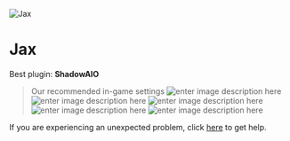   ![Jax]()
# Jax

 Best plugin: **ShadowAIO**
 


> Our recommended in-game settings
![enter image description here](https://cdn.discordapp.com/attachments/1002870426277523526/1002886358035091546/unknown.png)
![enter image description here](https://cdn.discordapp.com/attachments/1002870426277523526/1002886362611073024/unknown.png)
![enter image description here](https://cdn.discordapp.com/attachments/1002870426277523526/1002886366822150164/unknown.png)
![enter image description here](https://cdn.discordapp.com/attachments/1002870426277523526/1002886371754655754/unknown.png)
![enter image description here](https://cdn.discordapp.com/attachments/1002870426277523526/1002886376708116550/unknown.png)

If you are experiencing an unexpected problem, click [here](https://github.com/y1n/BGX.Support/tree/main/%F0%9F%87%AC%F0%9F%87%A7%20English) to get help.
